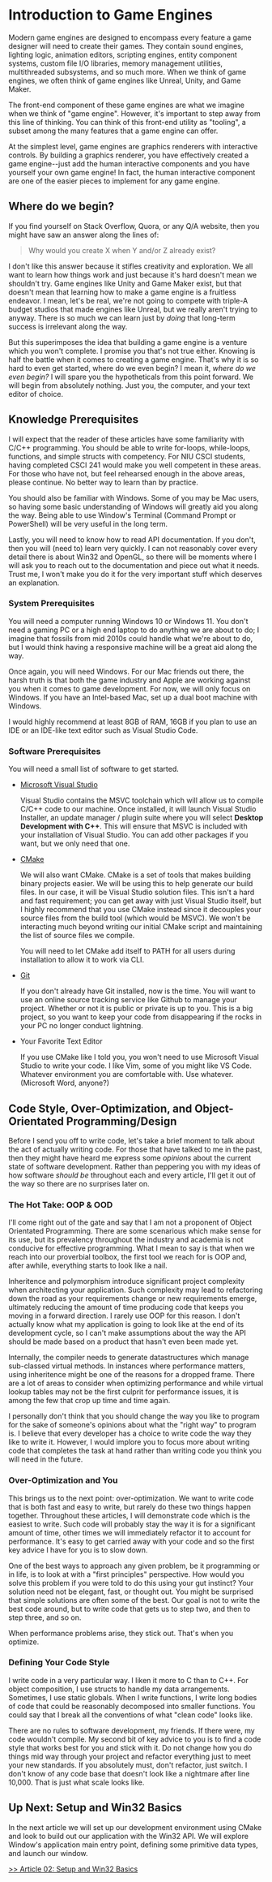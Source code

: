 # Introduction to Game Engines

Modern game engines are designed to encompass every feature a game designer will need to create their games.
They contain sound engines, lighting logic, animation editors, scripting engines, entity component systems,
custom file I/O libraries, memory management utilities, multithreaded subsystems, and so much more.
When we think of game engines, we often think of game engines like Unreal, Unity, and Game Maker.

The front-end component of these game engines are what we imagine when we think of "game engine".
However, it's important to step away from this line of thinking. You can think of this front-end utility
as "tooling", a subset among the many features that a game engine can offer.

At the simplest level, game engines are graphics renderers with interactive controls. By
building a graphics renderer, you have effectively created a game engine--just add the human interactive
components and you have yourself your own game engine! In fact, the human interactive component
are one of the easier pieces to implement for any game engine.

## Where do we begin?

If you find yourself on Stack Overflow, Quora, or any Q/A website, then you might have
saw an answer along the lines of:

> Why would you create X when Y and/or Z already exist?

I don't like this answer because it stifles creativity and exploration. We all want
to learn how things work and just because it's hard doesn't mean we shouldn't try. Game
engines like Unity and Game Maker exist, but that doesn't mean that learning how to
make a game engine is a fruitless endeavor. I mean, let's be real, we're not going
to compete with triple-A budget studios that made engines like Unreal, but we
really aren't trying to anyway. There is so much we can learn just by *doing*
that long-term success is irrelevant along the way.

But this superimposes the idea that building a game engine
is a venture which you won't complete. I promise you that's not true either.
Knowing is half the battle when it comes to creating a game engine. That's why it
is so hard to even get started, where do we even begin? I mean it, *where do we
even begin?* I will spare you the hypotheticals from this point forward. We will
begin from absolutely nothing. Just you, the computer, and your text editor of choice.

## Knowledge Prerequisites

I will expect that the reader of these articles have some familiarity with C/C++
programming. You should be able to write for-loops, while-loops, functions, and
simple structs with competency. For NIU CSCI students, having completed CSCI 241
would make you well competent in these areas. For those who have not, but feel
rehearsed enough in the above areas, please continue. No better way to learn than
by practice.

You should also be familiar with Windows. Some of you may be Mac users, so having
some basic understanding of Windows will greatly aid you along the way. Being
able to use Window's Terminal (Command Prompt or PowerShell) will be very useful
in the long term.

Lastly, you will need to know how to read API documentation. If you don't, then
you will (need to) learn very quickly. I can not reasonably cover every detail
there is about Win32 and OpenGL, so there will be moments where I will ask you
to reach out to the documentation and piece out what it needs. Trust me, I won't
make you do it for the very important stuff which deserves an explanation.

### System Prerequisites

You will need a computer running Windows 10 or Windows 11. You don't need a gaming
PC or a high end laptop to do anything we are about to do; I imagine that fossils
from mid 2010s could handle what we're about to do, but I would think having a
responsive machine will be a great aid along the way.

Once again, you will need Windows. For our Mac friends out there, the harsh truth
is that both the game industry and Apple are working against you when it comes to
game development. For now, we will only focus on Windows. If you have an Intel-based
Mac, set up a dual boot machine with Windows.

I would highly recommend at least 8GB of RAM, 16GB if you plan to use an IDE or
an IDE-like text editor such as Visual Studio Code.

### Software Prerequisites

You will need a small list of software to get started.

* [Microsoft Visual Studio](https://visualstudio.microsoft.com/downloads/)

    Visual Studio contains the MSVC toolchain which will allow us to compile C/C++
    code to our machine. Once installed, it will launch Visual Studio Installer,
    an update manager / plugin suite where you will select **Desktop Development
    with C++**. This will ensure that MSVC is included with your installation of
    Visual Studio. You can add other packages if you want, but we only need that one.

* [CMake](https://cmake.org/download/)

    We will also want CMake. CMake is a set of tools that makes building binary
    projects easier. We will be using this to help generate our build files. In
    our case, it will be Visual Studio solution files. This isn't a hard and
    fast requirement; you can get away with just Visual Studio itself, but I highly
    recommend that you use CMake instead since it decouples your source files from
    the build tool (which would be MSVC). We won't be interacting much beyond writing
    our initial CMake script and maintaining the list of source files we compile.

    You will need to let CMake add itself to PATH for all users during installation
    to allow it to work via CLI.

* [Git](https://git-scm.com/)

    If you don't already have Git installed, now is the time. You will want to use
    an online source tracking service like Github to manage your project. Whether or
    not it is public or private is up to you. This is a big project, so you want to
    keep your code from disappearing if the rocks in your PC no longer conduct lightning.

* Your Favorite Text Editor

    If you use CMake like I told you, you won't need to use Microsoft Visual Studio
    to write your code. I like Vim, some of you might like VS Code. Whatever environment
    you are comfortable with. Use whatever. (Microsoft Word, anyone?)

## Code Style, Over-Optimization, and Object-Orientated Programming/Design

Before I send you off to write code, let's take a brief moment to talk about the act of
actually writing code. For those that have talked to me in the past, then they might have heard me
express some *opinions* about the current state of software development. Rather than
peppering you with my ideas of how software *should be* throughout each and every
article, I'll get it out of the way so there are no surprises later on.

### The Hot Take: OOP & OOD

I'll come right out of the gate and say that I am not a proponent of Object Orientated
Programming. There are some scenarious which make sense for its use, but its prevalency
throughout the industry and academia is not conducive for effective programming. What
I mean to say is that when we reach into our proverbial toolbox, the first tool we reach
for is OOP and, after awhile, everything starts to look like a nail.

Inheritence and polymorphism introduce significant project complexity when architecting
your application. Such complexity may lead to refactoring down the road as your 
requirements change or new requirements emerge, ultimately reducing the amount of
time producing code that keeps you moving in a forward direction. I rarely use OOP
for this reason. I don't actually know what my application is going to look like at
the end of its development cycle, so I can't make assumptions about the way the API
should be made based on a product that hasn't even been made yet.

Internally, the compiler needs to generate datastructures which manage sub-classed
virtual methods. In instances where performance matters, using inheritence
might be one of the reasons for a dropped frame. There are a lot of areas to
consider when optimizing performance and while virtual lookup tables may not be
the first culprit for performance issues, it is among the few that crop up time
and time again.

I personally don't think that you should change the way you like to program for
the sake of someone's opinions about what the "right way" to program is. I believe
that every developer has a choice to write code the way they like to write it.
However, I would implore you to focus more about writing code that completes the
task at hand rather than writing code you think you will need in the future.

### Over-Optimization and You

This brings us to the next point: over-optimization. We want to write code that is
both fast and easy to write, but rarely do these two things happen together. Throughout
these articles, I will demonstrate code which is the easiest to write. Such code will
probably stay the way it is for a significant amount of time, other times we will
immediately refactor it to account for performance. It's easy to get carried away
with your code and so the first key advice I have for you is to slow down.

One of the best ways to approach any given problem, be it programming or in life,
is to look at with a "first principles" perspective. How would you solve this problem
if you were told to do this using your gut instinct? Your solution need not be elegant,
fast, or thought out. You might be surprised that simple solutions are often some of
the best. Our goal is not to write the best code around, but to write code that gets
us to step two, and then to step three, and so on.

When performance problems arise, they stick out. That's when you optimize.

### Defining Your Code Style

I write code in a very particular way. I liken it more to C than to C++. For object
composition, I use structs to handle my data arrangements. Sometimes, I use static
globals. When I write functions, I write long bodies of code that could be reasonably
decomposed into smaller functions. You could say that I break all the
conventions of what "clean code" looks like.

There are no rules to software development, my friends. If there were, my code
wouldn't compile. My second bit of key advice to you is to find a code style that
works best for you and stick with it. Do not change how you do things mid way through
your project and refactor everything just to meet your new standards. If you absolutely
must, don't refactor, just switch. I don't know of any code base that doesn't look
like a nightmare after line 10,000. That is just what scale looks like.

## Up Next: Setup and Win32 Basics

In the next article we will set up our development environment using CMake and
look to build out our application with the Win32 API. We will explore Window's
application main entry point, defining some primitive data types, and launch our
window.

[>> Article 02: Setup and Win32 Basics](./article_02.md)
